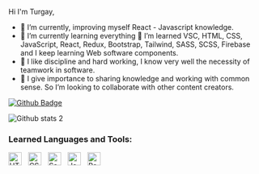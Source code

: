 Hi I'm Turgay,

- 🔭 I’m currently, improving myself React - Javascript knowledge.
- 🌱 I’m currently learning everything 🤣 I’m learned VSC, HTML, CSS, JavaScript, React, Redux, Bootstrap, Tailwind, SASS, SCSS, Firebase and I keep learning Web software components.
- 👯 I like discipline and hard working, I know very well the necessity of teamwork in software.
- 🤔 I give importance to sharing knowledge and working with common sense. So I’m looking to collaborate with other content creators.

[![Github Badge](https://img.shields.io/badge/-Github-000?style=quare&labelColor=000&logo=Github&logoColor=white&link=link)](https://github.com/trgycln) 


![Github stats 2](https://github-readme-stats.vercel.app/api?username=trgycln&show_icons=true&theme=radical)

### Learned Languages and Tools:


<img align="left" alt="HTML5" width="26px" src="https://cdn.jsdelivr.net/gh/devicons/devicon/icons/html5/html5-original.svg" style="padding-right:10px;" />
<img align="left" alt="CSS3" width="26px" src="https://cdn.jsdelivr.net/gh/devicons/devicon/icons/css3/css3-original.svg" style="padding-right:10px;" />
<img align="left" alt="Sass" width="26px" src="https://cdn.jsdelivr.net/gh/devicons/devicon/icons/sass/sass-original.svg" style="padding-right:10px;" />
<img align="left" alt="JavaScript" width="26px" src="https://cdn.jsdelivr.net/gh/devicons/devicon/icons/javascript/javascript-original.svg" style="padding-right:10px;" />
<img align="left" alt="React" width="26px" src="https://cdn.jsdelivr.net/gh/devicons/devicon/icons/react/react-original.svg" style="padding-right:10px;" />





